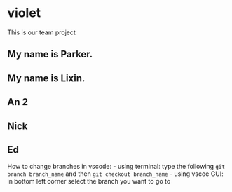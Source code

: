 # violet

This is our team project

## My name is Parker.

## My name is Lixin.

## An 2

## Nick

## Ed


How to change branches in vscode:
    - using terminal: type the following `git branch branch_name` and then `git checkout branch_name`
    - using vscoe GUI: in bottom left corner select the branch you want to go to
    
    